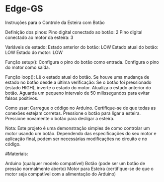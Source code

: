 # Edge-GS

Instruções para o Controle da Esteira com Botão

Definição dos pinos:
Pino digital conectado ao botão: 2
Pino digital conectado ao motor da esteira: 3

Variáveis de estado:
Estado anterior do botão: LOW
Estado atual do botão: LOW
Estado do motor: LOW

Função setup():
Configura o pino do botão como entrada.
Configura o pino do motor como saída.

Função loop():
Lê o estado atual do botão.
Se houve uma mudança de estado no botão desde a última verificação:
Se o botão foi pressionado (estado HIGH), inverte o estado do motor.
Atualiza o estado anterior do botão.
Aguarda um pequeno intervalo de 50 milissegundos para evitar falsos positivos.

Como usar:
Carregue o código no Arduino.
Certifique-se de que todas as conexões estejam corretas.
Pressione o botão para ligar a esteira.
Pressione novamente o botão para desligar a esteira.

Nota:
Este projeto é uma demonstração simples de como controlar um motor usando um botão. Dependendo das especificações do seu motor e aplicação final, podem ser necessárias modificações no circuito e no código.

#Materiais:

Arduino (qualquer modelo compatível)
Botão (pode ser um botão de pressão normalmente aberto)
Motor para Esteira (certifique-se de que o motor seja compatível com a alimentação do Arduino)
